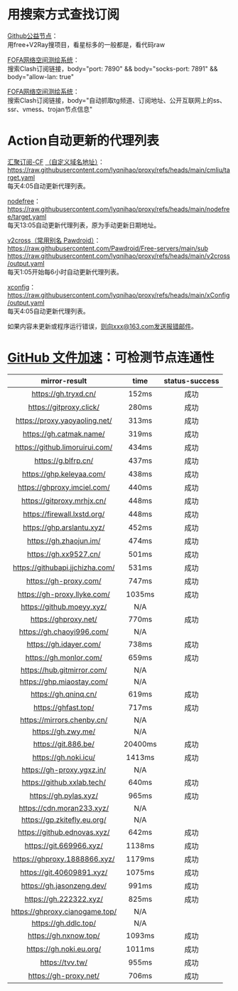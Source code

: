 # 用搜索方式查找订阅

[Github公益节点](https://github.com/search?q=saved%3Av2rayfree+&type=repositories&saved_searches=%5B%7B%22name%22%3A%22v2rayfree%22%2C%22query%22%3A%22v2ray+free%22%7D%5D&expanded_query=v2ray+free+&s=updated&o=desc)：<br>
用free+V2Ray搜项目，看星标多的一般都是，看代码raw

[FOFA网络空间测绘系统](https://fofa.info/result?qbase64=Ym9keT0i6Ieq5Yqo5oqT5Y%20WdGfpopHpgZPjgIHorqLpmIXlnLDlnYDjgIHlhazlvIDkupLogZTnvZHkuIrnmoRzc%20OAgXNzcuOAgXZtZXNz44CBdHJvamFu6IqC54K55L%20h5oGvIg%3D%3D)：<br>
搜索Clash订阅链接，body="port: 7890" && body="socks-port: 7891" && body="allow-lan: true"

[FOFA网络空间测绘系统](https://fofa.info/result?qbase64=Ym9keT0i6Ieq5Yqo5oqT5Y%20WdGfpopHpgZPjgIHorqLpmIXlnLDlnYDjgIHlhazlvIDkupLogZTnvZHkuIrnmoRzc%20OAgXNzcuOAgXZtZXNz44CBdHJvamFu6IqC54K55L%20h5oGvIg%3D%3D)：<br>
搜索Clash订阅链接，body="自动抓取tg频道、订阅地址、公开互联网上的ss、ssr、vmess、trojan节点信息"

# Action自动更新的代理列表

[汇聚订阅-CF](https://cf-workers-sub-43i.pages.dev/lyqnihao)
[（自定义域名地址）](https://proxymix.lyqnihao.dns-dynamic.net/lyqnihao)：<br>
https://raw.githubusercontent.com/lyqnihao/proxy/refs/heads/main/cmliu/target.yaml<br>
每天4:05自动更新代理列表。 <br>

[nodefree](https://nodefree.org/)：<br>
https://raw.githubusercontent.com/lyqnihao/proxy/refs/heads/main/nodefree/target.yaml<br>
每天13:05自动更新代理列表，原为手动更新日期地址。<br>

[v2cross](https://v2cross.com/1884.html/)[（常用别名 Pawdroid）](https://github.com/Pawdroid/Free-servers)：<br>
https://raw.githubusercontent.com/Pawdroid/Free-servers/main/sub<br>
https://raw.githubusercontent.com/lyqnihao/proxy/refs/heads/main/v2cross/output.yaml<br>
每天1:05开始每6小时自动更新代理列表。<br>

[xconfig](https://xconfig.pages.dev/index2)：<br>
https://raw.githubusercontent.com/lyqnihao/proxy/refs/heads/main/xConfig/output.yaml<br>
每天4:05自动更新代理列表。 <br>


如果内容未更新或程序运行错误，则向xxx@163.com发送报错邮件。

# [GitHub 文件加速](https://yishijie.gitlab.io/ziyuan/)：可检测节点连通性
| mirror-result	| time	| status-success |
| :--: | :--: | :--: |
|https://gh.tryxd.cn/	|152ms	|成功|
|https://gitproxy.click/	|280ms	|成功|
|https://proxy.yaoyaoling.net/	|313ms	|成功|
|https://gh.catmak.name/	|319ms	|成功|
|https://github.limoruirui.com/	|434ms	|成功|
|https://g.blfrp.cn/	|437ms	|成功|
|https://ghp.keleyaa.com/	|438ms	|成功|
|https://ghproxy.imciel.com/	|440ms	|成功|
|https://gitproxy.mrhjx.cn/	|448ms	|成功|
|https://firewall.lxstd.org/	|448ms	|成功|
|https://ghp.arslantu.xyz/	|452ms	|成功|
|https://gh.zhaojun.im/	|474ms	|成功|
|https://gh.xx9527.cn/	|501ms	|成功|
|https://githubapi.jjchizha.com/	|531ms	|成功|
| https://gh-proxy.com/	| 747ms	| 成功 |
| https://gh-proxy.llyke.com/	| 1035ms	| 成功 |
|https://github.moeyy.xyz/	|N/A	||
|https://ghproxy.net/	|770ms	|成功|
|https://gh.chaoyi996.com/	|N/A	||
|https://gh.idayer.com/	|738ms	|成功|
|https://gh.monlor.com/	|659ms	|成功|
|https://hub.gitmirror.com/	|N/A	||
|https://ghp.miaostay.com/	|N/A	||
|https://gh.qninq.cn/	|619ms	|成功|
|https://ghfast.top/	|717ms	|成功|
|https://mirrors.chenby.cn/	|N/A	||
|https://gh.zwy.me/	|N/A	||
|https://git.886.be/	|20400ms	|成功|
|https://gh.noki.icu/	|1413ms	|成功|
|https://gh-proxy.ygxz.in/	|N/A	||
|https://github.xxlab.tech/	|640ms	|成功|
|https://gh.pylas.xyz/	|965ms	|成功|
|https://cdn.moran233.xyz/	|N/A	||
|https://gp.zkitefly.eu.org/	|N/A	||
|https://github.ednovas.xyz/	|642ms	|成功|
|https://git.669966.xyz/	|1138ms	|成功|
|https://ghproxy.1888866.xyz/	|1179ms	|成功|
|https://git.40609891.xyz/	|1075ms	|成功|
|https://gh.jasonzeng.dev/	|991ms	|成功|
|https://gh.222322.xyz/	|825ms	|成功|
|https://ghproxy.cianogame.top/	|N/A	||
|https://gh.ddlc.top/	|N/A	||
|https://gh.nxnow.top/	|1093ms	|成功|
|https://gh.noki.eu.org/	|1011ms	|成功|
|https://tvv.tw/	|955ms	|成功|
|https://gh-proxy.net/	|706ms	|成功|
